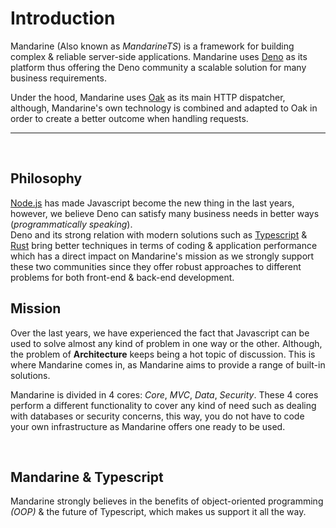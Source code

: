 # Introduction

Mandarine (Also known as _MandarineTS_) is a framework for building complex & reliable server-side applications. Mandarine uses [Deno](https://deno.land) as its platform thus offering the Deno community a scalable solution for many business requirements.  

Under the hood, Mandarine uses [Oak](https://oakserver.github.io/oak/) as its main HTTP dispatcher, although, Mandarine's own technology is combined and adapted to Oak in order to create a better outcome when handling requests.

----
&nbsp;
## Philosophy
[Node.js](https://nodejs.org/en/) has made Javascript become the new thing in the last years, however, we believe Deno can satisfy many business needs in better ways (_programmatically speaking_).  
Deno and its strong relation with modern solutions such as [Typescript](https://www.typescriptlang.org/) & [Rust](https://www.rust-lang.org/) bring better techniques in terms of coding & application performance which has a direct impact on Mandarine's mission as we strongly support these two communities since they offer robust approaches to different problems for both front-end & back-end development.

## Mission
Over the last years, we have experienced the fact that Javascript can be used to solve almost any kind of problem in one way or the other. Although, the problem of **Architecture** keeps being a hot topic of discussion. This is where Mandarine comes in, as Mandarine aims to provide a range of built-in solutions.

Mandarine is divided in 4 cores: _Core_, _MVC_, _Data_, _Security_. These 4 cores perform a different functionality to cover any kind of need such as dealing with databases or security concerns, this way, you do not have to code your own infrastructure as Mandarine offers one ready to be used.

&nbsp;
## Mandarine & Typescript
Mandarine strongly believes in the benefits of object-oriented programming _(OOP)_ & the future of Typescript, which makes us support it all the way.
